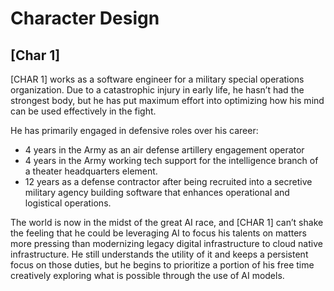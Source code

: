 # Character Design

## [Char 1]

[CHAR 1] works as a software engineer for a military special operations organization. Due to a catastrophic injury in early life, he hasn’t had the strongest body, but he has put maximum effort into optimizing how his mind can be used effectively in the fight.

He has primarily engaged in defensive roles over his career:

- 4 years in the Army as an air defense artillery engagement operator
- 4 years in the Army working tech support for the intelligence branch of a theater headquarters element.
- 12 years as a defense contractor after being recruited into a secretive military agency building software that enhances operational and logistical operations.

The world is now in the midst of the great AI race, and [CHAR 1] can’t shake the feeling that he could be leveraging AI to focus his talents on matters more pressing than modernizing legacy digital infrastructure to cloud native infrastructure. He still understands the utility of it and keeps a persistent focus on those duties, but he begins to prioritize a portion of his free time creatively exploring what is possible through the use of AI models.